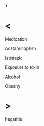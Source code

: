 # .

# <

Medication

Acetaminophen

Isoniazid

Exposure to toxin

Alcohol

Obesity

# >

hepatitis
